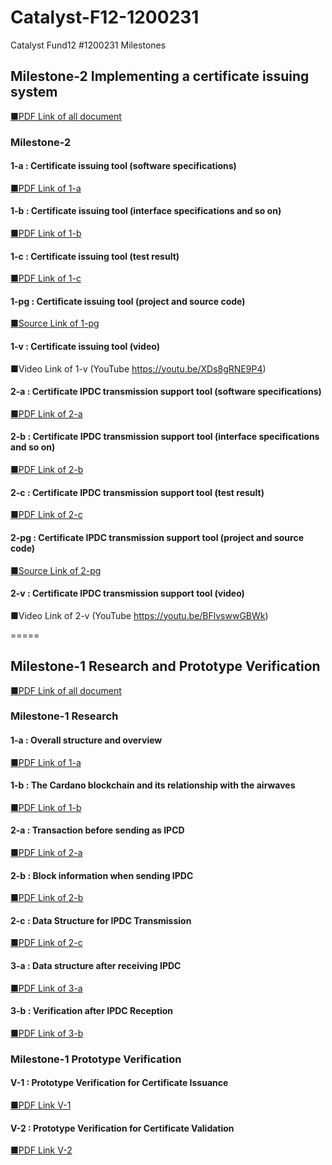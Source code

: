 # Catalyst-F12-1200231
Catalyst Fund12 #1200231 Milestones

## Milestone-2 Implementing a certificate issuing system
 [ ■PDF Link of all document ](./DocumentM2/M2_Develop_eng_00_ALL.pdf) 
### Milestone-2
#### 1-a : Certificate issuing tool (software specifications)
 [ ■PDF Link of 1-a ](./DocumentM2/M2_Develop_eng_01_D1a_sw.pdf)  
#### 1-b : Certificate issuing tool (interface specifications and so on)
 [ ■PDF Link of 1-b ](./DocumentM2/M2_Develop_eng_02_D1b_if.pdf)  
#### 1-c : Certificate issuing tool (test result)
 [ ■PDF Link of 1-c ](./DocumentM2/M2_Develop_eng_03_D1c_Test.pdf)
#### 1-pg : Certificate issuing tool (project and source code)
 [ ■Source Link of 1-pg ](./DocumentM2/M2_Develop_src_1_Certificate_issuing_tool)  
#### 1-v : Certificate issuing tool (video)
 ■Video Link of 1-v (YouTube https://youtu.be/XDs8gRNE9P4)   
#### 2-a : Certificate IPDC transmission support tool (software specifications)
 [ ■PDF Link of 2-a ](./DocumentM2/M2_Develop_eng_04_D2a_sw.pdf)  
#### 2-b : Certificate IPDC transmission support tool (interface specifications and so on)
 [ ■PDF Link of 2-b ](./DocumentM2/M2_Develop_eng_05_D2b_if.pdf)  
#### 2-c : Certificate IPDC transmission support tool (test result)
 [ ■PDF Link of 2-c ](./DocumentM2/M2_Develop_eng_06_D2c_test.pdf)
#### 2-pg : Certificate IPDC transmission support tool (project and source code)
 [ ■Source Link of 2-pg ](./DocumentM2/M2_Develop_src_2_Certificate_IPDC_transmission_support_tool)  
#### 2-v : Certificate IPDC transmission support tool (video)
 ■Video Link of 2-v (YouTube https://youtu.be/BFlvswwGBWk)   
 
  
=====  

## Milestone-1 Research and Prototype Verification
 [ ■PDF Link of all document ](./Document/M1_Resources_eng_00_ALL.pdf) 
### Milestone-1 Research
#### 1-a : Overall structure and overview
 [ ■PDF Link of 1-a ](./Document/M1_Resources_eng_01_R1a.pdf)  
#### 1-b : The Cardano blockchain and its relationship with the airwaves
 [ ■PDF Link of 1-b ](./Document/M1_Resources_eng_02_R1b.pdf)  
#### 2-a : Transaction before sending as IPCD
 [ ■PDF Link of 2-a ](./Document/M1_Resources_eng_03_R2a.pdf)  
#### 2-b : Block information when sending IPDC
 [ ■PDF Link of 2-b ](./Document/M1_Resources_eng_04_R2b.pdf)  
#### 2-c : Data Structure for IPDC Transmission
 [ ■PDF Link of 2-c ](./Document/M1_Resources_eng_05_R2c.pdf)  
#### 3-a : Data structure after receiving IPDC
 [ ■PDF Link of 3-a ](./Document/M1_Resources_eng_06_R3a.pdf)  
#### 3-b : Verification after IPDC Reception
 [ ■PDF Link of 3-b ](./Document/M1_Resources_eng_07_R3b.pdf)  
### Milestone-1 Prototype Verification
#### V-1 : Prototype Verification for Certificate Issuance
 [ ■PDF Link V-1 ](./Document/M1_Resources_eng_08_V1.pdf)  
#### V-2 : Prototype Verification for Certificate Validation
 [ ■PDF Link V-2 ](./Document/M1_Resources_eng_09_V2.pdf)  
